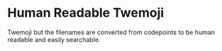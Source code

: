 # Human Readable Twemoji
Twemoji but the filenames are converted from codepoints to be human readable and easily searchable.
